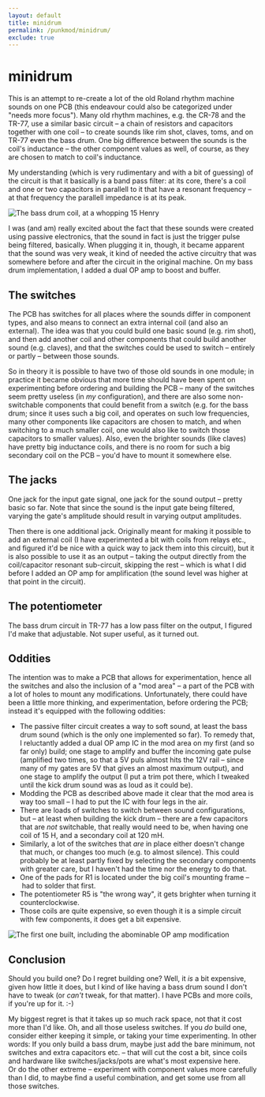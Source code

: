 ```yaml
---
layout: default
title: minidrum
permalink: /punkmod/minidrum/
exclude: true
---
```


# minidrum

This is an attempt to re-create a lot of the old Roland rhythm machine sounds on one PCB (this endeavour could also be categorized under "needs more focus"). Many old rhythm machines, e.g. the CR-78 and the TR-77, use a similar basic circuit – a chain of resistors and capacitors together with one coil – to create sounds like rim shot, claves, toms, and on TR-77 even the bass drum. One big difference between the sounds is the coil's inductance – the other component values as well, of course, as they are chosen to match to coil's inductance. 

My understanding (which is very rudimentary and with a bit of guessing) of the circuit is that it basically is a band pass filter: at its core, there's a coil and one or two capacitors in parallell to it that have a resonant frequency – at that frequency the parallell impedance is at its peak.

<img src="/electronicsoundmachines/_pages/punkmod/minidrum_bd_coil.jpg" alt="The bass drum coil, at a whopping 15 Henry" width="whatever" height="whatever">


I was (and am) really excited about the fact that these sounds were created using passive electronics, that the sound in fact is just the trigger pulse being filtered, basically. When plugging it in, though, it became apparent that the sound was very weak, it kind of needed the active circuitry that was somewhere before and after the circuit in the original machine. On my bass drum implementation, I added a dual OP amp to boost and buffer.

## The switches
The PCB has switches for all places where the sounds differ in component types, and also means to connect an extra internal coil (and also an external). The idea was that you could build one basic sound (e.g. rim shot), and then add another coil and other components that could build another sound (e.g. claves), and that the switches could be used to switch – entirely or partly – between those sounds. 

So in theory it is possible to have two of those old sounds in one module; in practice it became obvious that more time should have been spent on experimenting before ordering and building the PCB – many of the switches seem pretty useless (in _my_ configuration), and there are also some non-switchable components that could benefit from a switch (e.g. for the bass drum; since it uses such a big coil, and operates on such low frequencies, many other components like capacitors are chosen to match, and when switching to a much smaller coil, one would also like to switch those capacitors to smaller values). Also, even the brighter sounds (like claves) have pretty big inductance coils, and there is no room for such a big secondary coil on the PCB – you'd have to mount it somewhere else.

## The jacks
One jack for the input gate signal, one jack for the sound output – pretty basic so far. Note that since the sound is the input gate being filtered, varying the gate's amplitude should result in varying output amplitudes. 

Then there is one additional jack. Originally meant for making it possible to add an external coil (I have experimented a bit with coils from relays etc., and figured it'd be nice with a quick way to jack them into this circuit), but it is also possible to use it as an output – taking the output directly from the coil/capacitor resonant sub-circuit, skipping the rest – which is what I did before I added an OP amp for amplification (the sound level was higher at that point in the circuit).

## The potentiometer
The bass drum circuit in TR-77 has a low pass filter on the output, I figured I'd make that adjustable. Not super useful, as it turned out.

## Oddities
The intention was to make a PCB that allows for experimentation, hence all the switches and also the inclusion of a "mod area" – a part of the PCB with a lot of holes to mount any modifications. Unfortunately, there could have been a little more thinking, and experimentation, before ordering the PCB; instead it's equipped with the following oddities:

- The passive filter circuit creates a way to soft sound, at least the bass drum sound (which is the only one implemented so far). To remedy that, I reluctantly added a dual OP amp IC in the mod area on my first (and so far only) build; one stage to amplify and buffer the incoming gate pulse (amplified two times, so that a 5V puls almost hits the 12V rail – since many of my gates are 5V that gives an almost maximum output), and one stage to amplify the output (I put a trim pot there, which I tweaked until the kick drum sound was as loud as it could be).
- Modding the PCB as described above made it clear that the mod area is way too small – I had to put the IC with four legs in the air.
- There are loads of switches to switch between sound configurations, but – at least when building the kick drum – there are a few capacitors that are _not_ switchable, that really would need to be, when having one coil of 15 H, and a secondary coil at 120 mH. 
- Similarly, a lot of the switches that _are_ in place either doesn't change that much, or changes too much (e.g. to almost silence). This could probably be at least partly fixed by selecting the secondary components with greater care, but I haven't had the time nor the energy to do that.
- One of the pads for R1 is located under the big coil's mounting frame – had to solder that first. 
- The potentiometer R5 is "the wrong way", it gets brighter when turning it counterclockwise. 
- Those coils are quite expensive, so even though it is a simple circuit with few components, it does get a bit expensive.

<img src="/electronicsoundmachines/_pages/punkmod/minidrum_frankenstein_mod.jpg" alt="The first one built, including the abominable OP amp modification" width="whatever" height="whatever">

## Conclusion
Should you build one? Do I regret building one?
Well, it _is_ a bit expensive, given how little it does, but I kind of like having a bass drum sound I don't have to tweak (or _can't_ tweak, for that matter). I have PCBs and more coils, if you're up for it. :-) 

My biggest regret is that it takes up so much rack space, not that it cost more than I'd like. Oh, and all those useless switches.
If you _do_ build one, consider either keeping it simple, or taking your time experimenting. In other words: If you only build a bass drum, maybe just add the bare minimum, not switches and extra capacitors etc. – that will cut the cost a bit, since coils and hardware like switches/jacks/pots are what's most expensive here. Or do the other extreme – experiment with component values more carefully than I did, to maybe find a useful combination, and get some use from all those switches.
